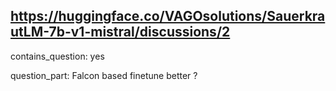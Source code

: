 ## https://huggingface.co/VAGOsolutions/SauerkrautLM-7b-v1-mistral/discussions/2

contains_question: yes

question_part: Falcon based finetune better ? 